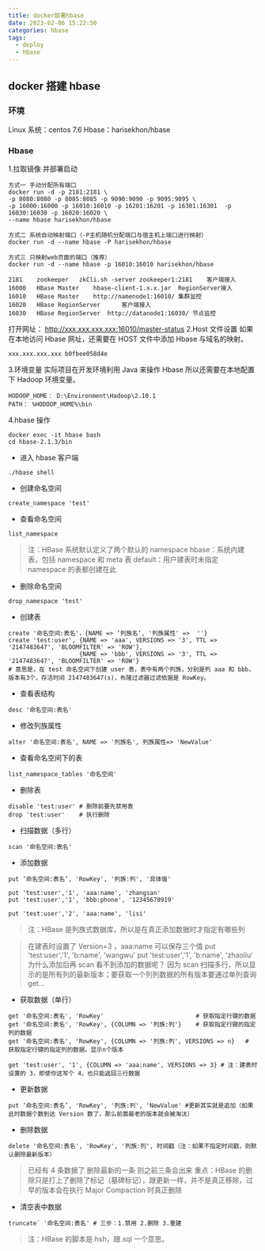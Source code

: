 ```yaml
---
title: docker部署hbase
date: 2023-02-06 15:22:50
categories: hbase
tags:
  - deploy
  - hbase
---
```


## docker 搭建 hbase

### 环境

Linux 系统：centos 7.6 Hbase：harisekhon/hbase

### Hbase

1.拉取镜像 并部署启动

```
方式一 手动分配所有端口
docker run -d -p 2181:2181 \
-p 8080:8080 -p 8085:8085 -p 9090:9090 -p 9095:9095 \
-p 16000:16000 -p 16010:16010 -p 16201:16201 -p 16301:16301  -p 16030:16030 -p 16020:16020 \
--name hbase harisekhon/hbase

方式二 系统自动映射端口（-P主机随机分配端口与宿主机上端口进行映射）
docker run -d --name hbase -P harisekhon/hbase

方式三 只映射web页面的端口（推荐）
docker run -d --name hbase -p 16010:16010 harisekhon/hbase

2181	zookeeper	zkCli.sh -server zookeeper1:2181	客户端接入
16000	HBase Master	hbase-client-1.x.x.jar	RegionServer接入
16010	HBase Master	http://namenode1:16010/	集群监控
16020	HBase RegionServer		客户端接入
16030	HBase RegionServer	http://datanode1:16030/	节点监控
```

打开网址： http://xxx.xxx.xxx.xxx:16010/master-status
2.Host 文件设置 如果在本地访问 Hbase 网址，还需要在 HOST 文件中添加 Hbase 与域名的映射。

```
xxx.xxx.xxx.xxx b0fbee058d4e
```

3.环境变量 实际项目在开发环境利用 Java 来操作 Hbase 所以还需要在本地配置下 Hadoop 环境变量。

```
HODOOP_HOME： D:\Environment\Hadoop\2.10.1
PATH： %HODOOP_HOME%\bin
```

4.hbase 操作

```
docker exec -it hbase bash
cd hbase-2.1.3/bin
```

- 进入 hbase 客户端

```
./hbase shell
```

- 创建命名空间

```
create_namespace 'test'
```

- 查看命名空间

```
list_namespace
```

> 注：HBase 系统默认定义了两个默认的 namespace hbase：系统内建表，包括 namespace 和 meta 表 default：用户建表时未指定 namespace 的表都创建在此

- 删除命名空间

```
drop_namespace 'test'
```

- 创建表

```
create '命名空间:表名'，{NAME => ’列族名‘, '列族属性' =>  ''}
create 'test:user', {NAME => 'aaa', VERSIONS => '3', TTL => '2147483647', 'BLOOMFILTER' => 'ROW'},
					{NAME => 'bbb', VERSIONS => '3', TTL => '2147483647', 'BLOOMFILTER' => 'ROW'}
# 意思是，在 test 命名空间下创建 user 表，表中有两个列族，分别是列 aaa 和 bbb，版本有3个，存活时间 2147483647(s)，布隆过滤器过滤依据是 RowKey。
```

- 查看表结构

```
desc '命名空间:表名'
```

- 修改列族属性

```
alter '命名空间:表名', NAME => '列族名', 列族属性=> 'NewValue'
```

- 查看命名空间下的表

```
list_namespace_tables '命名空间'
```

- 删除表

```
disable 'test:user' # 删除前要先禁用表
drop 'test:user' 	# 执行删除
```

- 扫描数据（多行）

```
scan '命名空间:表名'
```

- 添加数据

```
put ‘命名空间:表名’, 'RowKey', '列族:列', '具体值'

put 'test:user','1', 'aaa:name', 'zhangsan'
put 'test:user','1', 'bbb:phone', '12345678919'

put 'test:user','2', 'aaa:name', 'lisi'
```

> 注：HBase 是列族式数据库，所以是在真正添加数据时才指定有哪些列

> 在建表时设置了 Version=3 ，aaa:name 可以保存三个值 put 'test:user','1', 'b:name', 'wangwu' put 'test:user','1', 'b:name', 'zhaoliu'
> 为什么添加后再 scan 看不到添加的数据呢？
> 因为 scan 扫描多行，所以显示的是所有列的最新版本；要获取一个列列数据的所有版本要通过单列查询 get…

- 获取数据（单行）

```
get '命名空间:表名', 'RowKey' 						 # 获取指定行键的数据
get '命名空间:表名', 'RowKey', {COLUMN => '列族:列'}    # 获取指定行键的指定列的数据
get '命名空间:表名', 'RowKey', {COLUMN => '列族:列', VERSIONS => n}   # 获取指定行键的指定列的数据，显示n个版本

get 'test:user', '1', {COLUMN => 'aaa:name', VERSIONS => 3} # 注：建表时设置的 3，即使你这写个 4，也只能返回三行数据
```

- 更新数据

```
put ‘命名空间:表名’, 'RowKey', '列族:列', 'NewValue' #更新其实就是追加（如果此时数据个数到达 Version 数了，那么前面最老的版本就会被淘汰）
```

- 删除数据

```
delete '命名空间:表名', 'RowKey', '列族:列', 时间戳（注：如果不指定时间戳，则默认删除最新版本）
```

> 已经有 4 条数据了 删除最新的一条 则之前三条会出来
> 重点：HBase 的删除只是打上了删除了标记（墓碑标记），跟更新一样，并不是真正移除，过早的版本会在执行 Major Compaction 时真正删除

- 清空表中数据

```
truncate` '命名空间:表名' # 三步：1.禁用 2.删除 3.重建
```

> 注：HBase 的脚本是.hsh，跟.sql 一个意思。
